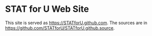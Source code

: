 # STAT for U Web Site

This site is served as https://STATforU.github.com. The sources are in https://github.com/STATforU/STATforU.github.source.
